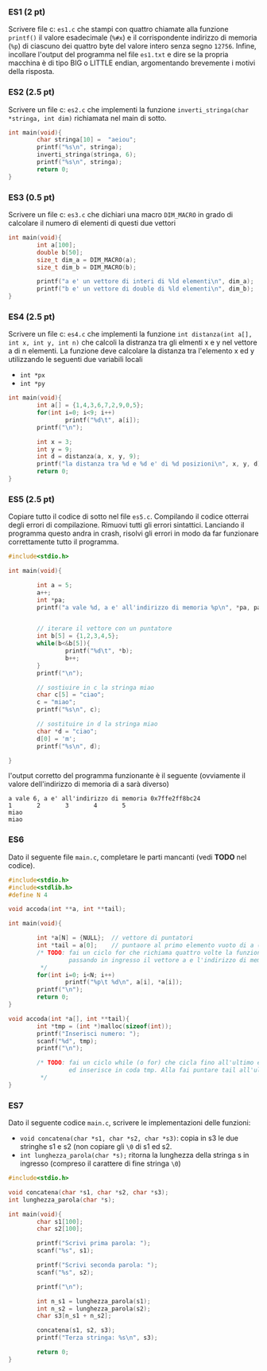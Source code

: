 ### ES1 (2 pt)

Scrivere file c: `es1.c` che stampi con quattro chiamate alla funzione `printf()` il valore esadecimale (`%#x`) e il corrispondente indirizzo di memoria (`%p`) di ciascuno dei quattro byte del valore intero senza segno `12756`. Infine, incollare l'output del programma nel file `es1.txt` e dire se la propria macchina è di tipo BIG o LITTLE endian, argomentando brevemente i motivi della risposta.

### ES2 (2.5 pt)

Scrivere un file c: `es2.c` che implementi la funzione `inverti_stringa(char *stringa, int dim)` richiamata nel main di sotto.  

```c
int main(void){
        char stringa[10] =  "aeiou";
        printf("%s\n", stringa);
        inverti_stringa(stringa, 6);
        printf("%s\n", stringa);
        return 0;
}
```

### ES3 (0.5 pt)

Scrivere un file c: `es3.c` che dichiari una macro `DIM_MACRO` in grado di calcolare il numero di elementi di questi due vettori

```c
int main(void){
        int a[100];
        double b[50];
        size_t dim_a = DIM_MACRO(a);
        size_t dim_b = DIM_MACRO(b);

        printf("a e' un vettore di interi di %ld elementi\n", dim_a);
        printf("b e' un vettore di double di %ld elementi\n", dim_b);
}
```

### ES4 (2.5 pt)

Scrivere un file c: `es4.c` che implementi la funzione `int distanza(int a[], int x, int y, int n)` che calcoli la distranza tra gli elmenti x e y nel vettore a di n elementi. La funzione deve calcolare la distanza tra l'elemento x ed y utilizzando le seguenti due variabili locali

* `int *px`
* `int *py`

```c
int main(void){
        int a[] = {1,4,3,6,7,2,9,0,5};
        for(int i=0; i<9; i++)
                printf("%d\t", a[i]);
        printf("\n");

        int x = 3;
        int y = 9;
        int d = distanza(a, x, y, 9);
        printf("la distanza tra %d e %d e' di %d posizioni\n", x, y, d);
        return 0;
}
```

### ES5 (2.5 pt)

Copiare tutto il codice di sotto nel file `es5.c`. Compilando il codice otterrai degli errori di compilazione. Rimuovi tutti gli errori sintattici. Lanciando il programma questo andra in crash, risolvi gli errori in modo da far funzionare correttamente tutto il programma.

```c
#include<stdio.h>

int main(void){

        int a = 5;
        a++;
        int *pa;
        printf("a vale %d, a e' all'indirizzo di memoria %p\n", *pa, pa);


        // iterare il vettore con un puntatore
        int b[5] = {1,2,3,4,5};
        while(b<&b[5]){
                printf("%d\t", *b);
                b++;
        }
        printf("\n");

        // sostiuire in c la stringa miao
        char c[5] = "ciao";
        c = "miao";
        printf("%s\n", c);

        // sostituire in d la stringa miao
        char *d = "ciao";
        d[0] = 'm';
        printf("%s\n", d);

}
```

l'output corretto del programma funzionante è il seguente (ovviamente il valore dell'indirizzo di memoria di a sarà diverso)

```
a vale 6, a e' all'indirizzo di memoria 0x7ffe2ff8bc24
1       2       3       4       5
miao
miao
```

### ES6

Dato il seguente file `main.c`, completare le parti mancanti (vedi **TODO** nel codice). 

```c
#include<stdio.h>
#include<stdlib.h>
#define N 4

void accoda(int **a, int **tail);

int main(void){

        int *a[N] = {NULL};  // vettore di puntatori
        int *tail = a[0];    // puntaore al primo elemento vuoto di a (all'inizio sono tutti vuoti e tail punto al primo elemento di a)
        /* TODO: fai un ciclo for che richiama quattro volte la funzione accoda()
                 passando in ingresso il vettore a e l'indirizzo di memoria di tail
         */
        for(int i=0; i<N; i++)
                printf("%p\t %d\n", a[i], *a[i]);
        printf("\n");
        return 0;
}

void accoda(int *a[], int **tail){
        int *tmp = (int *)malloc(sizeof(int));
        printf("Inserisci numero: ");
        scanf("%d", tmp);
        printf("\n");

        /* TODO: fai un ciclo while (o for) che cicla fino all'ultimo elemento (*tail) di a
                 ed inserisce in coda tmp. Alla fai puntare tail all'ultimo elemento aggiunto
         */
}
```

### ES7

Dato il seguente codice `main.c`, scrivere le implementazioni delle funzioni:
* `void concatena(char *s1, char *s2, char *s3)`: copia in s3 le due stringhe s1 e s2 (non copiare gli `\0` di s1 ed s2.
* `int lunghezza_parola(char *s);` ritorna la lunghezza della stringa s in ingresso (compreso il carattere di fine stringa `\0`)

```c
#include<stdio.h>

void concatena(char *s1, char *s2, char *s3);
int lunghezza_parola(char *s);

int main(void){
        char s1[100];
        char s2[100];

        printf("Scrivi prima parola: ");
        scanf("%s", s1);

        printf("Scrivi seconda parola: ");
        scanf("%s", s2);

        printf("\n");

        int n_s1 = lunghezza_parola(s1);
        int n_s2 = lunghezza_parola(s2);
        char s3[n_s1 + n_s2];

        concatena(s1, s2, s3);
        printf("Terza stringa: %s\n", s3);

        return 0;
}
```
